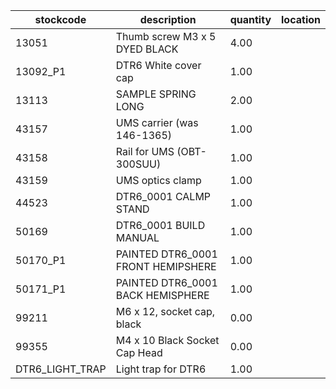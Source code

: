 |stockcode|description|quantity|location|
|---------|-----------|--------|--------|
|13051|Thumb screw M3 x 5 DYED BLACK|4.00||
|13092_P1|DTR6 White cover cap|1.00||
|13113|SAMPLE SPRING LONG|2.00||
|43157|UMS carrier (was 146-1365)|1.00||
|43158|Rail for UMS (OBT-300SUU)|1.00||
|43159|UMS optics clamp|1.00||
|44523|DTR6_0001 CALMP STAND|1.00||
|50169|DTR6_0001 BUILD MANUAL|1.00||
|50170_P1|PAINTED DTR6_0001 FRONT HEMIPSHERE|1.00||
|50171_P1|PAINTED DTR6_0001 BACK HEMISPHERE|1.00||
|99211|M6 x 12, socket cap, black|0.00||
|99355|M4 x 10 Black Socket Cap Head|0.00||
|DTR6_LIGHT_TRAP|Light trap for DTR6|1.00||
